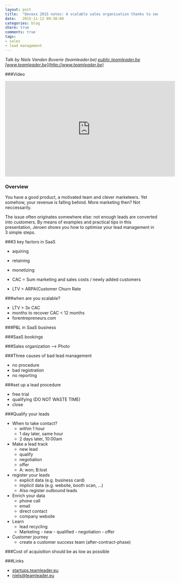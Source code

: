 ```yaml
---
layout: post
title:  "Devoxx 2015 notes: A scalable sales organisation thanks to smarter lead management"
date:   2015-11-12 09:30:00
categories: blog
share: true
comments: true
tags:
- sales
- lead management
---
```


*Talk by Niels Vanden Buverie (teamleader.be)
    [public.teamleader.be](http://public.teamleader.be)
    [www.teamleader.be](http://www.teamleader.be)*

###Video
<iframe width="560" height="315" src="https://www.youtube.com/embed/NoUAKn-dUWg" frameborder="0" allowfullscreen></iframe>

### Overview
You have a good product, a motivated team and clever marketeers. Yet somehow, your revenue is falling behind. More marketing then? Not neccessarily.

The issue often originates somewhere else: not enough leads are converted into customers. By means of examples and practical tips in this presentation, Jeroen shows you how to optimise your lead management in 3 simple steps.

###3 key factors in SaaS
- aquiring
- retaining
- monetizing

- CAC = Sum marketing and sales costs / newly added customers
- LTV = ARPA(Customer Churn Rate

###when are you scalable?
- LTV > 3x CAC
- months to recover CAC < 12 months
- forentrepreneurs.com

###P&L in SaaS business

###SaaS bookings

###Sales organization —> Photo

###Three causes of bad lead management
- no procedure
- bad registration
- no reporting

###set up a lead procedure
- free trial
- qualifying (DO NOT WASTE TIME)
- close

###Qualify your leads
- When to take contact?
    - within 1 hour
    - 1 day later, same hour
    - 2 days later, 10:00am
- Make a lead track
    - new lead
    - qualify
    - negotiation
    - offer
    - A: won; B:lost
- register your leads
    - explicit data (e.g. business card)
    - implicit data (e.g. website, booth scan, …)
    - Also register outbound leads
- Enrich your data
    - phone call
    - email
    - direct contact
    - company website
- Learn
    - lead recycling
    - Marketing - new - qualified - negotiation - offer
- Customer journey
    - create a customer success team (after-contract-phase)

###Cost of acquisition should be as low as possible

###Links
- [startups.teamleader.eu](http://startups.teamleader.eu)
- <niels@teamleader.eu>

